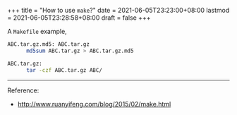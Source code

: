 +++
title = "How to use `make`?"
date = 2021-06-05T23:23:00+08:00
lastmod = 2021-06-05T23:28:58+08:00
draft = false
+++

A `Makefile` example,

```sh
ABC.tar.gz.md5: ABC.tar.gz
      md5sum ABC.tar.gz > ABC.tar.gz.md5

ABC.tar.gz:
      tar -czf ABC.tar.gz ABC/
```

---
Reference:

-   <http://www.ruanyifeng.com/blog/2015/02/make.html>
